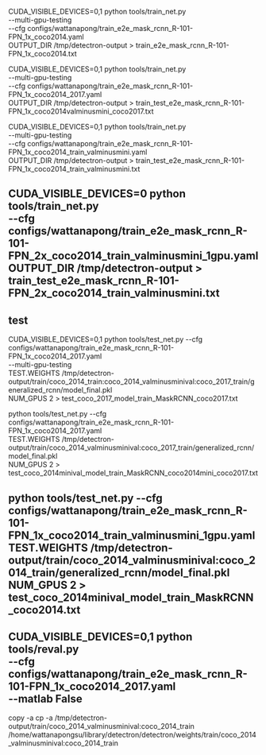 CUDA_VISIBLE_DEVICES=0,1 python tools/train_net.py \
    --multi-gpu-testing \
    --cfg configs/wattanapong/train_e2e_mask_rcnn_R-101-FPN_1x_coco2014.yaml \
    OUTPUT_DIR /tmp/detectron-output > train_e2e_mask_rcnn_R-101-FPN_1x_coco2014.txt

CUDA_VISIBLE_DEVICES=0,1 python tools/train_net.py \
    --multi-gpu-testing \
    --cfg configs/wattanapong/train_e2e_mask_rcnn_R-101-FPN_1x_coco2014_2017.yaml \
    OUTPUT_DIR /tmp/detectron-output > train_test_e2e_mask_rcnn_R-101-FPN_1x_coco2014valminusmini_coco2017.txt
	
CUDA_VISIBLE_DEVICES=0,1 python tools/train_net.py \
    --multi-gpu-testing \
    --cfg configs/wattanapong/train_e2e_mask_rcnn_R-101-FPN_1x_coco2014_train_valminusmini.yaml \
    OUTPUT_DIR /tmp/detectron-output > train_test_e2e_mask_rcnn_R-101-FPN_1x_coco2014_train_valminusmini.txt
	
CUDA_VISIBLE_DEVICES=0 python tools/train_net.py \
    --cfg configs/wattanapong/train_e2e_mask_rcnn_R-101-FPN_2x_coco2014_train_valminusmini_1gpu.yaml \
    OUTPUT_DIR /tmp/detectron-output > train_test_e2e_mask_rcnn_R-101-FPN_2x_coco2014_train_valminusmini.txt
-----------------------------------------------------------------------
test
-----------------------------------------------------------------------
CUDA_VISIBLE_DEVICES=0,1 python tools/test_net.py  --cfg configs/wattanapong/train_e2e_mask_rcnn_R-101-FPN_1x_coco2014_2017.yaml \
    --multi-gpu-testing  \
    TEST.WEIGHTS /tmp/detectron-output/train/coco_2014_train:coco_2014_valminusminival:coco_2017_train/generalized_rcnn/model_final.pkl \
NUM_GPUS 2 > test_coco_2017_model_train_MaskRCNN_coco2017.txt

python tools/test_net.py  --cfg configs/wattanapong/train_e2e_mask_rcnn_R-101-FPN_1x_coco2014_2017.yaml \
    TEST.WEIGHTS /tmp/detectron-output/train/coco_2014_valminusminival:coco_2017_train/generalized_rcnn/model_final.pkl \
NUM_GPUS 2 > test_coco_2014minival_model_train_MaskRCNN_coco2014mini_coco2017.txt

python tools/test_net.py  --cfg configs/wattanapong/train_e2e_mask_rcnn_R-101-FPN_1x_coco2014_train_valminusmini_1gpu.yaml \
    TEST.WEIGHTS /tmp/detectron-output/train/coco_2014_valminusminival:coco_2014_train/generalized_rcnn/model_final.pkl \
NUM_GPUS 2 > test_coco_2014minival_model_train_MaskRCNN_coco2014.txt
-------------------------------------------------------------------------	
CUDA_VISIBLE_DEVICES=0,1 python tools/reval.py \
    --cfg configs/wattanapong/train_e2e_mask_rcnn_R-101-FPN_1x_coco2014_2017.yaml \
	--matlab False
-------------------------------------------------------------------------
copy -a
cp -a /tmp/detectron-output/train/coco_2014_valminusminival:coco_2014_train /home/wattanapongsu/library/detectron/detectron/weights/train/coco_2014_valminusminival:coco_2014_train
	
	
	